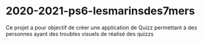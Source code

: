 # 2020-2021-ps6-lesmarinsdes7mers

Ce projet a pour objectif de créer une application de Quizz permettant à des personnes ayant des troubles visuels de réalisé des quizzs 
